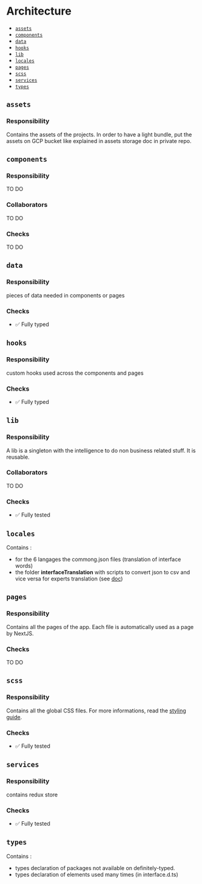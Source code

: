 # Architecture

- [`assets`](#assets)
- [`components`](#components)
- [`data`](#data)
- [`hooks`](#hooks)
- [`lib`](#lib)
- [`locales`](#locales)
- [`pages`](#pages)
- [`scss`](#scss)
- [`services`](#services)
- [`types`](#types)

## `assets`

### Responsibility

Contains the assets of the projects. In order to have a light bundle, put the assets on GCP bucket like explained in assets storage doc in private repo.

## `components`

### Responsibility

TO DO

### Collaborators

TO DO

### Checks

TO DO

## `data`

### Responsibility

pieces of data needed in components or pages

### Checks

- ✅ Fully typed

## `hooks`

### Responsibility

custom hooks used across the components and pages

### Checks

- ✅ Fully typed

## `lib`

### Responsibility

A lib is a singleton with the intelligence to do non business related stuff. It is reusable.

### Collaborators

TO DO

### Checks

- ✅ Fully tested

## `locales`

Contains :

- for the 6 langages the commong.json files (translation of interface words)
- the folder **interfaceTranslation** with scripts to convert json to csv and vice versa for experts translation (see [doc](../../client/src/locales/interfaceTranslation/README.md))

## `pages`

### Responsibility

Contains all the pages of the app. Each file is automatically used as a page by NextJS.

### Checks

TO DO

## `scss`

### Responsibility

Contains all the global CSS files. For more informations, read the [styling guide](./styling.md).

### Checks

- ✅ Fully tested

## `services`

### Responsibility

contains redux store

### Checks

- ✅ Fully tested

## `types`

Contains :

- types declaration of packages not available on definitely-typed.
- types declaration of elements used many times (in interface.d.ts)
